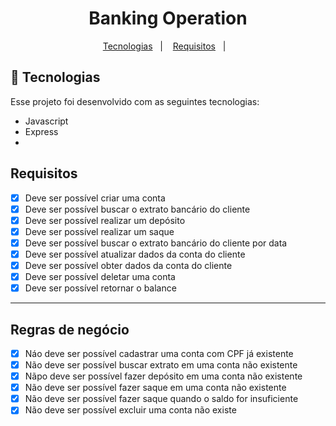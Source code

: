 
##

<h1 align="center">
Banking Operation
</h1>

<p align="center">
  <a href="#-tecnologias">Tecnologias</a>&nbsp;&nbsp;&nbsp;|&nbsp;&nbsp;&nbsp;
  <a href="#-requisitos">Requisitos</a>&nbsp;&nbsp;&nbsp;|&nbsp;&nbsp;&nbsp;
 </p>


## 🚀 Tecnologias

Esse projeto foi desenvolvido com as seguintes tecnologias:

- Javascript
- Express
- 
  </ul>
  

## Requisitos

- [x] Deve ser possível criar uma conta
- [x] Deve ser possível buscar o extrato bancário do cliente
- [x] Deve ser possível realizar um depósito
- [x] Deve ser possível realizar um saque
- [x] Deve ser possível buscar o extrato bancário do cliente por data
- [x] Deve ser possível atualizar dados da conta do cliente
- [x] Deve ser possível obter dados da conta do cliente
- [x] Deve ser possível deletar uma conta
- [x] Deve ser possível retornar o balance

---

## Regras de negócio

- [x] Náo deve ser possível cadastrar uma conta com CPF já existente
- [x] Não deve ser possível buscar extrato em uma conta não existente
- [x] Nãpo deve ser possível fazer depósito em uma conta não existente
- [x] Não deve ser possível fazer saque em uma conta não existente
- [x] Não deve ser possível fazer saque quando o saldo for insuficiente
- [x] Não deve ser possível excluir uma conta não existe
